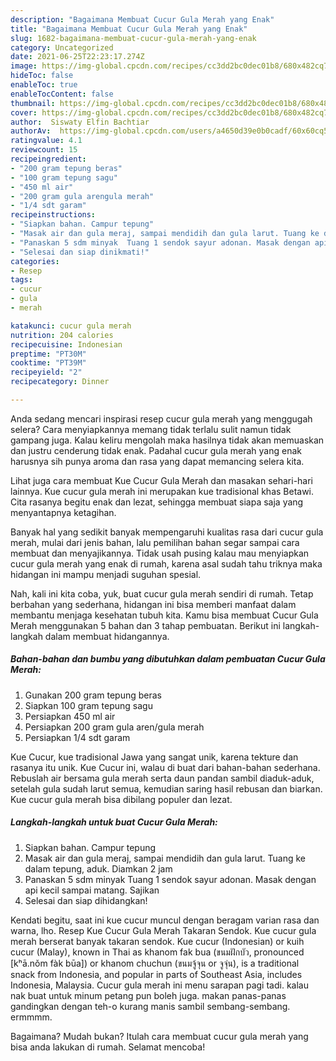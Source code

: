 ```yaml
---
description: "Bagaimana Membuat Cucur Gula Merah yang Enak"
title: "Bagaimana Membuat Cucur Gula Merah yang Enak"
slug: 1682-bagaimana-membuat-cucur-gula-merah-yang-enak
category: Uncategorized
date: 2021-06-25T22:23:17.274Z
image: https://img-global.cpcdn.com/recipes/cc3dd2bc0dec01b8/680x482cq70/cucur-gula-merah-foto-resep-utama.jpg
hideToc: false
enableToc: true
enableTocContent: false
thumbnail: https://img-global.cpcdn.com/recipes/cc3dd2bc0dec01b8/680x482cq70/cucur-gula-merah-foto-resep-utama.jpg
cover: https://img-global.cpcdn.com/recipes/cc3dd2bc0dec01b8/680x482cq70/cucur-gula-merah-foto-resep-utama.jpg
author:  Siswaty Elfin Bachtiar
authorAv:  https://img-global.cpcdn.com/users/a4650d39e0b0cadf/60x60cq50/avatar.jpg
ratingvalue: 4.1
reviewcount: 15
recipeingredient:
- "200 gram tepung beras"
- "100 gram tepung sagu"
- "450 ml air"
- "200 gram gula arengula merah"
- "1/4 sdt garam"
recipeinstructions:
- "Siapkan bahan. Campur tepung"
- "Masak air dan gula meraj, sampai mendidih dan gula larut. Tuang ke dalam tepung, aduk. Diamkan 2 jam"
- "Panaskan 5 sdm minyak  Tuang 1 sendok sayur adonan. Masak dengan api kecil sampai matang. Sajikan"
- "Selesai dan siap dinikmati!"
categories:
- Resep
tags:
- cucur
- gula
- merah

katakunci: cucur gula merah 
nutrition: 204 calories
recipecuisine: Indonesian
preptime: "PT30M"
cooktime: "PT39M"
recipeyield: "2"
recipecategory: Dinner

---
```



Anda sedang mencari inspirasi resep cucur gula merah yang menggugah selera? Cara menyiapkannya memang tidak terlalu sulit namun tidak gampang juga. Kalau keliru mengolah maka hasilnya tidak akan memuaskan dan justru cenderung tidak enak. Padahal cucur gula merah yang enak harusnya sih punya aroma dan rasa yang dapat memancing selera kita.


Lihat juga cara membuat Kue Cucur Gula Merah dan masakan sehari-hari lainnya. Kue cucur gula merah ini merupakan kue tradisional khas Betawi. Cita rasanya begitu enak dan lezat, sehingga membuat siapa saja yang menyantapnya ketagihan.

Banyak hal yang sedikit banyak mempengaruhi kualitas rasa dari cucur gula merah, mulai dari jenis bahan, lalu pemilihan bahan segar sampai cara membuat dan menyajikannya. Tidak usah pusing kalau mau menyiapkan cucur gula merah yang enak di rumah, karena asal sudah tahu triknya maka hidangan ini mampu menjadi suguhan spesial.


Nah, kali ini kita coba, yuk, buat cucur gula merah sendiri di rumah. Tetap berbahan yang sederhana, hidangan ini bisa memberi manfaat dalam membantu menjaga kesehatan tubuh kita. Kamu bisa membuat Cucur Gula Merah menggunakan 5 bahan dan 3 tahap pembuatan. Berikut ini langkah-langkah dalam membuat hidangannya.

<!--inarticleads1-->

##### Bahan-bahan dan bumbu yang dibutuhkan dalam pembuatan Cucur Gula Merah:

1. Gunakan 200 gram tepung beras
1. Siapkan 100 gram tepung sagu
1. Persiapkan 450 ml air
1. Persiapkan 200 gram gula aren/gula merah
1. Persiapkan 1/4 sdt garam


Kue Cucur, kue tradisional Jawa yang sangat unik, karena tekture dan rasanya itu unik. Kue Cucur ini, walau di buat dari bahan-bahan sederhana. Rebuslah air bersama gula merah serta daun pandan sambil diaduk-aduk, setelah gula sudah larut semua, kemudian saring hasil rebusan dan biarkan. Kue cucur gula merah bisa dibilang populer dan lezat. 

<!--inarticleads2-->

##### Langkah-langkah untuk buat Cucur Gula Merah:

1. Siapkan bahan. Campur tepung
1. Masak air dan gula meraj, sampai mendidih dan gula larut. Tuang ke dalam tepung, aduk. Diamkan 2 jam
1. Panaskan 5 sdm minyak  Tuang 1 sendok sayur adonan. Masak dengan api kecil sampai matang. Sajikan
1. Selesai dan siap dihidangkan!

Kendati begitu, saat ini kue cucur muncul dengan beragam varian rasa dan warna, lho. Resep Kue Cucur Gula Merah Takaran Sendok. Kue cucur gula merah berserat banyak takaran sendok. Kue cucur (Indonesian) or kuih cucur (Malay), known in Thai as khanom fak bua (ขนมฝักบัว, pronounced [kʰā.nǒm fàk būa]) or khanom chuchun (ขนมจู้จุน or จูจุ่น), is a traditional snack from Indonesia, and popular in parts of Southeast Asia, includes Indonesia, Malaysia. Cucur gula merah ini menu sarapan pagi tadi. kalau nak buat untuk minum petang pun boleh juga. makan panas-panas gandingkan dengan teh-o kurang manis sambil sembang-sembang. ermmmm. 

Bagaimana? Mudah bukan? Itulah cara membuat cucur gula merah yang bisa anda lakukan di rumah. Selamat mencoba!
